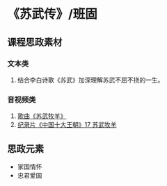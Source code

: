 # 《苏武传》/班固

## 课程思政素材

### 文本类

1. 结合李白诗歌《苏武》加深理解苏武不屈不挠的一生。

### 音视频类

1. [歌曲《苏武牧羊》](https://mp.weixin.qq.com/s/JDHtH-pmHkKhJU0IBh-e2A)
2. [纪录片《中国十大王朝》17 苏武牧羊](https://mp.weixin.qq.com/s/eZ2lyjSK91HOBo7Ly_xqug)

## 思政元素

- 家国情怀
- 忠君爱国
